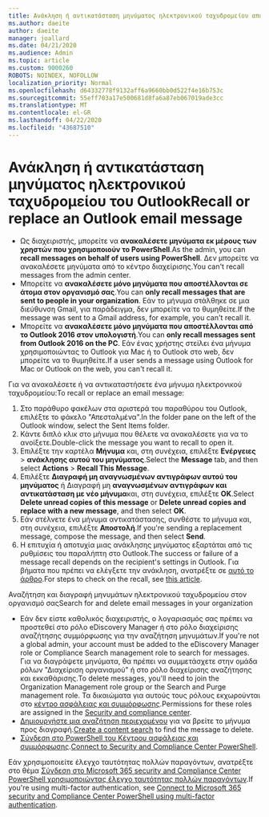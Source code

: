 ```yaml
---
title: Ανάκληση ή αντικατάσταση μηνύματος ηλεκτρονικού ταχυδρομείου από την επιφάνεια εργασίας του Outlook
ms.author: daeite
author: daeite
manager: joallard
ms.date: 04/21/2020
ms.audience: Admin
ms.topic: article
ms.custom: 9000260
ROBOTS: NOINDEX, NOFOLLOW
localization_priority: Normal
ms.openlocfilehash: d64332778f9132aff6a9660bb0d522f4e16b753c
ms.sourcegitcommit: 55eff703a17e500681d8fa6a87eb067019ade3cc
ms.translationtype: MT
ms.contentlocale: el-GR
ms.lasthandoff: 04/22/2020
ms.locfileid: "43687510"
---
```

# <a name="recall-or-replace-an-outlook-email-message"></a><span data-ttu-id="a4062-102">Ανάκληση ή αντικατάσταση μηνύματος ηλεκτρονικού ταχυδρομείου του Outlook</span><span class="sxs-lookup"><span data-stu-id="a4062-102">Recall or replace an Outlook email message</span></span>

- <span data-ttu-id="a4062-103">Ως διαχειριστής, μπορείτε να **ανακαλέσετε μηνύματα εκ μέρους των χρηστών που χρησιμοποιούν το PowerShell**.</span><span class="sxs-lookup"><span data-stu-id="a4062-103">As the admin, you can **recall messages on behalf of users using PowerShell**.</span></span> <span data-ttu-id="a4062-104">Δεν μπορείτε να ανακαλέσετε μηνύματα από το κέντρο διαχείρισης.</span><span class="sxs-lookup"><span data-stu-id="a4062-104">You can't recall messages from the admin center.</span></span>
- <span data-ttu-id="a4062-105">Μπορείτε να **ανακαλέσετε μόνο μηνύματα που αποστέλλονται σε άτομα στον οργανισμό σας**.</span><span class="sxs-lookup"><span data-stu-id="a4062-105">You can **only recall messages that are sent to people in your organization**.</span></span> <span data-ttu-id="a4062-106">Εάν το μήνυμα στάλθηκε σε μια διεύθυνση Gmail, για παράδειγμα, δεν μπορείτε να το θυμηθείτε.</span><span class="sxs-lookup"><span data-stu-id="a4062-106">If the message was sent to a Gmail address, for example, you can't recall it.</span></span>
- <span data-ttu-id="a4062-107">Μπορείτε να **ανακαλέσετε μόνο μηνύματα που αποστέλλονται από το Outlook 2016 στον υπολογιστή**.</span><span class="sxs-lookup"><span data-stu-id="a4062-107">You can **only recall messages sent from Outlook 2016 on the PC**.</span></span> <span data-ttu-id="a4062-108">Εάν ένας χρήστης στείλει ένα μήνυμα χρησιμοποιώντας το Outlook για Mac ή το Outlook στο web, δεν μπορείτε να το θυμηθείτε.</span><span class="sxs-lookup"><span data-stu-id="a4062-108">If a user sends a message using Outlook for Mac or Outlook on the web, you can't recall it.</span></span>

<span data-ttu-id="a4062-109">Για να ανακαλέσετε ή να αντικαταστήσετε ένα μήνυμα ηλεκτρονικού ταχυδρομείου:</span><span class="sxs-lookup"><span data-stu-id="a4062-109">To recall or replace an email message:</span></span>

1. <span data-ttu-id="a4062-110">Στο παράθυρο φακέλων στα αριστερά του παραθύρου του Outlook, επιλέξτε το φάκελο "Απεσταλμένα".</span><span class="sxs-lookup"><span data-stu-id="a4062-110">In the folder pane on the left of the Outlook window, select the Sent Items folder.</span></span>
1. <span data-ttu-id="a4062-111">Κάντε διπλό κλικ στο μήνυμα που θέλετε να ανακαλέσετε για να το ανοίξετε.</span><span class="sxs-lookup"><span data-stu-id="a4062-111">Double-click the message you want to recall to open it.</span></span>
1. <span data-ttu-id="a4062-112">Επιλέξτε την καρτέλα **Μήνυμα** και, στη συνέχεια, επιλέξτε **Ενέργειες** > **ανάκλησης αυτού του μηνύματος**.</span><span class="sxs-lookup"><span data-stu-id="a4062-112">Select the **Message** tab, and then select **Actions** > **Recall This Message**.</span></span>
1. <span data-ttu-id="a4062-113">Επιλέξτε **Διαγραφή μη αναγνωσμένων αντιγράφων αυτού του μηνύματος** ή Διαγραφή μη **αναγνωσμένων αντιγράφων και αντικατάσταση με νέο μήνυμα**και, στη συνέχεια, επιλέξτε **OK**.</span><span class="sxs-lookup"><span data-stu-id="a4062-113">Select **Delete unread copies of this message** or **Delete unread copies and replace with a new message**, and then select **OK**.</span></span>
1. <span data-ttu-id="a4062-114">Εάν στέλνετε ένα μήνυμα αντικατάστασης, συνθέστε το μήνυμα και, στη συνέχεια, επιλέξτε **Αποστολή**.</span><span class="sxs-lookup"><span data-stu-id="a4062-114">If you're sending a replacement message, compose the message, and then select **Send**.</span></span>
1. <span data-ttu-id="a4062-115">Η επιτυχία ή αποτυχία μιας ανάκλησης μηνύματος εξαρτάται από τις ρυθμίσεις του παραλήπτη στο Outlook.</span><span class="sxs-lookup"><span data-stu-id="a4062-115">The success or failure of a message recall depends on the recipient's settings in Outlook.</span></span> <span data-ttu-id="a4062-116">Για βήματα που πρέπει να ελέγξετε την ανάκληση, ανατρέξτε σε [αυτό το άρθρο](https://support.office.com/article/35027f88-d655-4554-b4f8-6c0729a723a0).</span><span class="sxs-lookup"><span data-stu-id="a4062-116">For steps to check on the recall, see [this article](https://support.office.com/article/35027f88-d655-4554-b4f8-6c0729a723a0).</span></span>

<span data-ttu-id="a4062-117">Αναζήτηση και διαγραφή μηνυμάτων ηλεκτρονικού ταχυδρομείου στον οργανισμό σας</span><span class="sxs-lookup"><span data-stu-id="a4062-117">Search for and delete email messages in your organization</span></span>

- <span data-ttu-id="a4062-118">Εάν δεν είστε καθολικός διαχειριστής, ο λογαριασμός σας πρέπει να προστεθεί στο ρόλο eDiscovery Manager ή στο ρόλο διαχείρισης αναζήτησης συμμόρφωσης για την αναζήτηση μηνυμάτων.</span><span class="sxs-lookup"><span data-stu-id="a4062-118">If you're not a global admin, your account must be added to the eDiscovery Manager role or Compliance Search management role to search for messages.</span></span> <span data-ttu-id="a4062-119">Για να διαγράψετε μηνύματα, θα πρέπει να συμμετάσχετε στην ομάδα ρόλων "Διαχείριση οργανισμού" ή στο ρόλο διαχείρισης αναζήτησης και εκκαθάρισης.</span><span class="sxs-lookup"><span data-stu-id="a4062-119">To delete messages, you'll need to join the Organization Management role group or the Search and Purge management role.</span></span> <span data-ttu-id="a4062-120">Τα δικαιώματα για αυτούς τους ρόλους εκχωρούνται στο [κέντρο ασφάλειας και συμμόρφωσης](https://go.microsoft.com/fwlink/?linkid=2083731).</span><span class="sxs-lookup"><span data-stu-id="a4062-120">Permissions for these roles are assigned in the [Security and compliance center](https://go.microsoft.com/fwlink/?linkid=2083731).</span></span>
- <span data-ttu-id="a4062-121">[Δημιουργήστε μια αναζήτηση περιεχομένου](https://docs.microsoft.com/office365/securitycompliance/content-search) για να βρείτε το μήνυμα προς διαγραφή.</span><span class="sxs-lookup"><span data-stu-id="a4062-121">[Create a content search](https://docs.microsoft.com/office365/securitycompliance/content-search) to find the message to delete.</span></span>
- <span data-ttu-id="a4062-122">[Σύνδεση στο PowerShell του Κέντρου ασφάλειας και συμμόρφωσης](https://docs.microsoft.com/powershell/exchange/office-365-scc/connect-to-scc-powershell/connect-to-scc-powershell?view=exchange-ps).</span><span class="sxs-lookup"><span data-stu-id="a4062-122">[Connect to Security and Compliance Center PowerShell](https://docs.microsoft.com/powershell/exchange/office-365-scc/connect-to-scc-powershell/connect-to-scc-powershell?view=exchange-ps).</span></span>

<span data-ttu-id="a4062-123">Εάν χρησιμοποιείτε έλεγχο ταυτότητας πολλών παραγόντων, ανατρέξτε στο θέμα [Σύνδεση στο Microsoft 365 security and Compliance Center PowerShell χρησιμοποιώντας έλεγχο ταυτότητας πολλών παραγόντων](https://docs.microsoft.com/powershell/exchange/office-365-scc/connect-to-scc-powershell/mfa-connect-to-scc-powershell?view=exchange-ps).</span><span class="sxs-lookup"><span data-stu-id="a4062-123">If you're using multi-factor authentication, see [Connect to Microsoft 365 security and Compliance Center PowerShell using multi-factor authentication](https://docs.microsoft.com/powershell/exchange/office-365-scc/connect-to-scc-powershell/mfa-connect-to-scc-powershell?view=exchange-ps).</span></span>